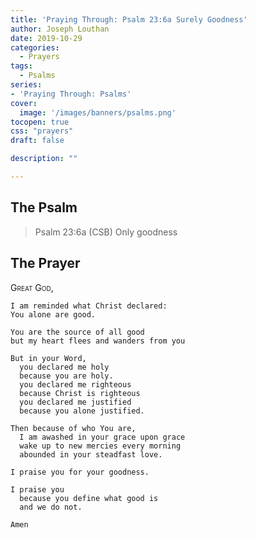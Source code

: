 ```yaml
---
title: 'Praying Through: Psalm 23:6a Surely Goodness'
author: Joseph Louthan
date: 2019-10-29
categories:
  - Prayers
tags:
  - Psalms
series:
- 'Praying Through: Psalms'
cover:
  image: '/images/banners/psalms.png'
tocopen: true
css: "prayers"
draft: false

description: ""

---
```

## The Psalm

>Psalm 23:6a (CSB) Only goodness

## The Prayer

<div style="font-variant: small-caps;">
Great God,
</div>

```text
I am reminded what Christ declared:
You alone are good.

You are the source of all good
but my heart flees and wanders from you

But in your Word,
  you declared me holy
  because you are holy.
  you declared me righteous
  because Christ is righteous
  you declared me justified
  because you alone justified.

Then because of who You are,
  I am awashed in your grace upon grace
  wake up to new mercies every morning
  abounded in your steadfast love.

I praise you for your goodness.

I praise you
  because you define what good is
  and we do not.

Amen

```
